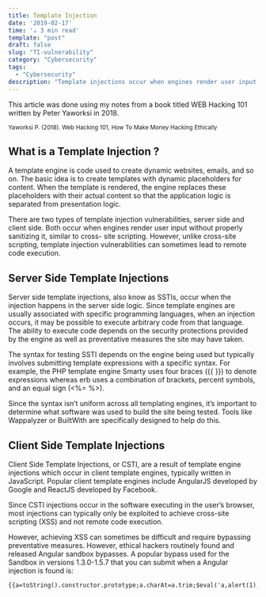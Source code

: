 ```yaml
---
title: Template Injection
date: '2019-02-17'
time: '☕️ 3 min read'
template: "post"
draft: false
slug: "TI-vulnerability"
category: "Cybersecurity"
tags:
  - "Cybersecurity"
description: "Template injections occur when engines render user input without properly sanitizing it.Template injection vulnerabilities can sometimes lead to remote code execution."
---
```


This article was done using my notes from a book titled WEB Hacking 101 written by Peter Yaworksi in 2018.

<sub>Yaworksi P. (2018). Web Hacking 101, How To Make Money Hacking Ethically</sub>

## What is a Template Injection ?

A template engine is code used to create dynamic websites, emails, and so on. The basic
idea is to create templates with dynamic placeholders for content. When the template
is rendered, the engine replaces these placeholders with their actual content so that the
application logic is separated from presentation logic.

There are two types of template injection vulnerabilities, server side and client side. Both occur when engines render user input without properly sanitizing it, similar to cross-
site scripting. However, unlike cross-site scripting, template injection vulnerabilities can sometimes lead to remote code execution.

## Server Side Template Injections

Server side template injections, also know as SSTIs, occur when the injection happens
in the server side logic. Since template engines are usually associated with specific
programming languages, when an injection occurs, it may be possible to execute
arbitrary code from that language. The ability to execute code depends on the security
protections provided by the engine as well as preventative measures the site may have
taken.

The syntax for testing SSTI depends on the engine being used but typically involves
submitting template expressions with a specific syntax. For example, the PHP template engine Smarty uses four braces ({{ }}) to denote expressions whereas erb uses a combination of brackets, percent symbols, and an equal sign (<%= %>).

Since the syntax isn’t uniform across all templating engines, it’s important to determine
what software was used to build the site being tested. Tools like Wappalyzer or BuiltWith
are specifically designed to help do this.

## Client Side Template Injections

Client Side Template Injections, or CSTI, are a result of template engine injections which
occur in client template engines, typically written in JavaScript. Popular client template
engines include AngularJS developed by Google and ReactJS developed by Facebook.

Since CSTI injections occur in the software executing in the user’s browser, most
injections can typically only be exploited to achieve cross-site scripting (XSS) and not
remote code execution.

However, achieving XSS can sometimes be difficult and require
bypassing preventative measures. However, ethical hackers routinely found and released Angular sandbox bypasses. A
popular bypass used for the Sandbox in versions 1.3.0-1.5.7 that you can submit when a
Angular injection is found is:

```
{{a=toString().constructor.prototype;a.charAt=a.trim;$eval('a,alert(1),a')}}

```

